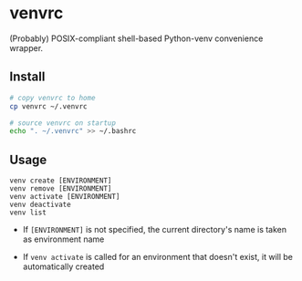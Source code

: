 # venvrc
(Probably) POSIX-compliant shell-based Python-venv convenience wrapper.

## Install

```bash
# copy venvrc to home
cp venvrc ~/.venvrc

# source venvrc on startup
echo ". ~/.venvrc" >> ~/.bashrc
```

## Usage

    venv create [ENVIRONMENT]
    venv remove [ENVIRONMENT]
    venv activate [ENVIRONMENT]
    venv deactivate
    venv list

- If `[ENVIRONMENT]` is not specified, the current directory's name is taken as
environment name

- If `venv activate` is called for an environment that doesn't exist, it will be
automatically created
